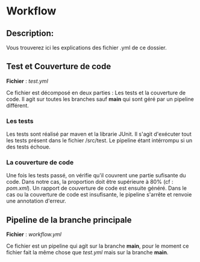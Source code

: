 # Workflow

## Description:
Vous trouverez ici les explications des fichier .yml de ce dossier.

## Test et Couverture de code

**Fichier** : *test.yml*

Ce fichier est décomposé en deux parties : Les tests et la couverture de code. Il agit sur toutes les branches sauf **main** qui sont géré par un pipeline différent.


### Les tests

Les tests sont réalisé par maven et la librarie JUnit. Il s'agit d'exécuter tout les tests présent dans le fichier
/src/test. Le pipeline étant intérrompu si un des tests échoue.

### La couverture de code

Une fois les tests passé, on vérifie qu'il couvrent une partie sufisante du code. Dans notre cas, la proportion doit
être supérieure à 80% (cf : *pom.xml*). Un rapport de couverture de code est ensuite généré. Dans le cas ou la
couverture de code est insufisante, le pipeline s'arrête et renvoie une annotation d'erreur.

## Pipeline de la branche principale

**Fichier** : *workflow.yml*

Ce fichier est un pipeline qui agit sur la branche **main**, pour le moment ce fichier fait la même chose que *test.yml* mais sur la branche **main**.